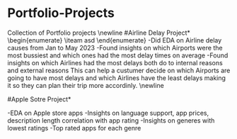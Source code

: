 # Portfolio-Projects 
Collection of Portfolio projects 
\newline
#Airline Delay Project* 
\begin{enumerate} 
\iteam asd
\end{enumerate}
-Did EDA on Airline delay causes from Jan to May 2023 
-Found insights on which Airports were the most bussiest and which ones had the most delay times on average 
-Found insights on which Airlines had the most delays both do to internal reasons and external reasons 
This can help a custumer decide on which Airports are going to have most delays and which Airlines have the least delays making it so they can plan their trip more accordinly. 
\newline



#Apple Sotre Project* 

-EDA on Apple store apps 
-Insights on language support, app prices, description length correlation with app rating 
-Insights on generes with lowest ratings 
-Top rated apps for each genre 
